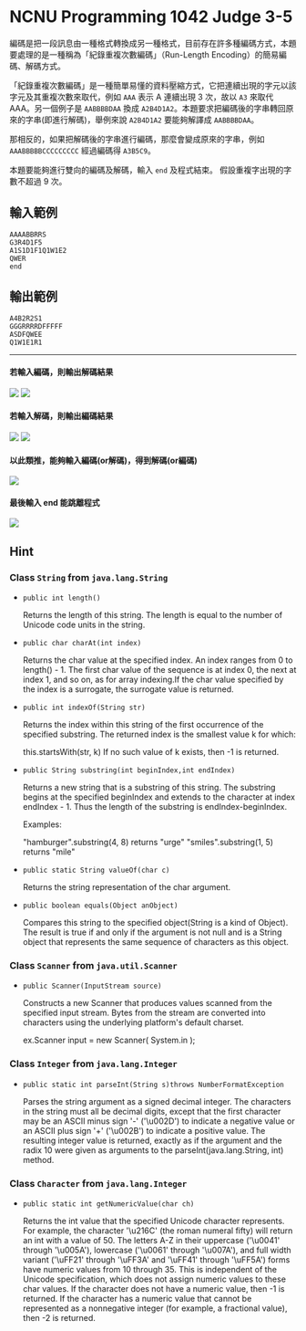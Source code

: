 # NCNU Programming 1042 Judge 3-5

編碼是把一段訊息由一種格式轉換成另一種格式，目前存在許多種編碼方式，本題要處理的是一種稱為「紀錄重複次數編碼」（Run-Length Encoding）的簡易編碼、解碼方式。


「紀錄重複次數編碼」是一種簡單易懂的資料壓縮方式，它把連續出現的字元以該字元及其重複次數來取代，例如 `AAA` 表示 A 連續出現 3 次，故以 `A3` 來取代 AAA。另一個例子是 `AABBBBDAA` 換成 `A2B4D1A2`。本題要求把編碼後的字串轉回原來的字串(即進行解碼)，舉例來說 `A2B4D1A2` 要能夠解譯成 `AABBBBDAA`。


那相反的，如果把解碼後的字串進行編碼，那麼會變成原來的字串，例如 `AAABBBBBCCCCCCCCC` 經過編碼得 `A3B5C9`。


本題要能夠進行雙向的編碼及解碼，輸入 `end` 及程式結束。
假設重複字出現的字數不超過 9 次。


## 輸入範例

```
AAAABBRRS
G3R4D1F5
A1S1D1F1Q1W1E2
QWER
end
```

## 輸出範例

```
A4B2R2S1
GGGRRRRDFFFFF
ASDFQWEE
Q1W1E1R1
```
---------------------------------

#### 若輸入編碼，則輸出解碼結果
![](https://i.imgur.com/y8Fexn4.png)
![](https://i.imgur.com/0yuL6wG.png)
#### 若輸入解碼，則輸出編碼結果
![](https://i.imgur.com/2NEickV.png)
![](https://i.imgur.com/RJtkcOi.png)

#### 以此類推，能夠輸入編碼(or解碼)，得到解碼(or編碼)
![](https://i.imgur.com/NjOzi9Z.png)
#### 最後輸入 end 能跳離程式
![](https://i.imgur.com/3bEaEZ2.png)

## Hint


### Class `String` from `java.lang.String`
- `public int length()`

  Returns the length of this string. The length is equal to the number of Unicode code units in the string.
	
- `public char charAt(int index)`

  Returns the char value at the specified index. An index ranges from 0 to length() - 1. The first char value of the sequence is at index 0, the next at index 1, and so on, as for array indexing.If the char value specified by the index is a surrogate, the surrogate value is returned.
  
- `public int indexOf(String str)`

  Returns the index within this string of the first occurrence of the specified substring.
  The returned index is the smallest value k for which:

     this.startsWith(str, k)
	 If no such value of k exists, then -1 is returned.
	 
- `public String substring(int beginIndex,int endIndex)`

  Returns a new string that is a substring of this string. The substring begins at the specified beginIndex and extends to the character at index endIndex - 1. Thus the length of the substring is endIndex-beginIndex.
  
  Examples:

     "hamburger".substring(4, 8) returns "urge"
     "smiles".substring(1, 5) returns "mile"
	 
- `public static String valueOf(char c)`

  Returns the string representation of the char argument.
  
- `public boolean equals(Object anObject)`
  
  Compares this string to the specified object(String is a kind of Object). The result is true if and only if the argument is not null and is a String object that represents the same sequence of characters as this object.



### Class `Scanner` from `java.util.Scanner`
- `public Scanner(InputStream source)`

  Constructs a new Scanner that produces values scanned from the specified input stream. Bytes from the stream are converted into characters using the underlying platform's default charset.

  ex.Scanner input = new Scanner( System.in );

### Class `Integer` from `java.lang.Integer`
- `public static int parseInt(String s)throws NumberFormatException`

	Parses the string argument as a signed decimal integer. The characters in the string must all be decimal digits, except that the first character may be an ASCII minus sign '-' ('\u002D') to indicate a negative value or an ASCII plus sign '+' ('\u002B') to indicate a positive value. The resulting integer value is returned, exactly as if the argument and the radix 10 were given as arguments to the parseInt(java.lang.String, int) method.
	

### Class `Character` from `java.lang.Integer`
- `public static int getNumericValue(char ch)`

  Returns the int value that the specified Unicode character represents. For example, the character '\u216C' (the roman numeral fifty) will return an int with a value of 50.
	The letters A-Z in their uppercase ('\u0041' through '\u005A'), lowercase ('\u0061' through '\u007A'), and full width variant ('\uFF21' through '\uFF3A' and '\uFF41' through '\uFF5A') forms have numeric values from 10 through 35. This is independent of the Unicode specification, which does not assign numeric values to these char values.
	If the character does not have a numeric value, then -1 is returned. If the character has a numeric value that cannot be represented as a nonnegative integer (for example, a fractional value), then -2 is returned. 
	
	

